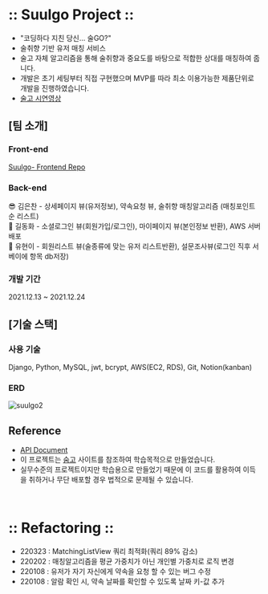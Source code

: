 # :: Suulgo Project ::
- "코딩하다 지친 당신... 술GO?"
- 술취향 기반 유저 매칭 서비스
- 술고 자체 알고리즘을 통해 술취향과 중요도를 바탕으로 적합한 상대를 매칭하여 줍니다.
- 개발은 초기 세팅부터 직접 구현했으며 MVP를 따라 최소 이용가능한 제품단위로 개발을 진행하였습니다.
- [술고 시연영상](https://www.youtube.com/watch?v=AnpIbkjwnLs&feature=youtu.be)

## [팀 소개]
### Front-end
[Suulgo- Frontend Repo](https://github.com/wecode-bootcamp-korea/27-2nd-SUULGO-frontend)

### Back-end
😎 김은찬 - 상세페이지 뷰(유저정보), 약속요청 뷰, 술취향 매칭알고리즘 (매칭포인트 순 리스트) <br/>
🍗 길동화 - 소셜로그인 뷰(회원가입/로그인), 마이페이지 뷰(본인정보 반환), AWS 서버 배포<br/>
👻 유현이 - 회원리스트 뷰(술종류에 맞는 유저 리스트반환), 설문조사뷰(로그인 직후 서베이에 항목 db저장)<br/>

### 개발 기간
2021.12.13 ~ 2021.12.24

## [기술 스택]
### 사용 기술
Django, Python, MySQL, jwt, bcrypt, AWS(EC2, RDS), Git, Notion(kanban)

### ERD
![suulgo2](https://user-images.githubusercontent.com/76890895/159702344-ea64fae8-6284-4226-9566-445aaf849972.png)


## Reference
- [API Document](https://documenter.getpostman.com/view/18513651/UVRAK7eQ#c2444f8b-25dd-4a80-b8f0-9ff4873558f8)
- 이 프로젝트는 [숨고](https://soomgo.com/) 사이트를 참조하여 학습목적으로 만들었습니다.
- 실무수준의 프로젝트이지만 학습용으로 만들었기 때문에 이 코드를 활용하여 이득을 취하거나 무단 배포할 경우 법적으로 문제될 수 있습니다.

<br />

# :: Refactoring ::
- 220323 : MatchingListView 쿼리 최적화(쿼리 89% 감소)
- 220202 : 매칭알고리즘을 평균 가중치가 아닌 개인별 가중치로 로직 변경
- 220108 : 유저가 자기 자신에게 약속을 요청 할 수 있는 버그 수정
- 220108 : 알람 확인 시, 약속 날짜를 확인할 수 있도록 날짜 키-값 추가
